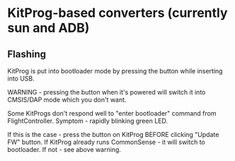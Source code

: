 # KitProg-based converters (currently sun and ADB)

## Flashing 
KitProg is put into bootloader mode by pressing the button while inserting into USB. 

WARNING - pressing the button when it's powered will switch it into CMSIS/DAP mode which you don't want.

Some KitProgs don't respond well to "enter bootloader" command from FlightController. Symptom - rapidly blinking green LED.

If this is the case - press the button on KitProg BEFORE clicking "Update FW" button. If KitProg already runs CommonSense - it will switch to bootloader. If not - see above warning.
